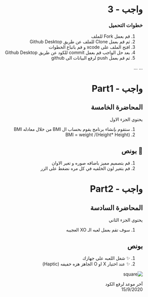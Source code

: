 <div dir="rtl">

# واجب  - 3

### خطوات التحميل 

1. قم  بعمل Fork للملف 
2. ثم قم بعمل Clone للملف عن طريق Github Desktop
3. افتح الملف على xcode و قم باتباع الخطوات
4. بعد حل الواجب قم بعمل  commit للكود عن طريق Github Desktop
5. ثم قم بعمل push لرفع البيانات الى github

...
...
# واجب  - Part1 
## المحاضرة الخامسة
 يحتوي الجزء الاول 
1. ستقوم بإنشاء برنامج  يقوم بحساب ال BMI  من خلال معادله BMI 
2. BMI = weight /(Height* Height)

## 🌟 بونص
1. قم بتصميم مميز باضافه صوره و تغير الاوان
2.  قم بتغير لون الخلفيه في كل مره نضغط على الزر
  

# واجب  - Part2
##  المحاضرة السادسة
يحتوي الجزء الثاني 
1. سوف تقم بعمل لعبه الـ XO العجيبه

## بونص
1. ✨ شغل اللعبه على جهازك
2. ✨ عند اختيار X او O الجاهز هزه خفيفه (Haptic)

![square](https://github.com/kuwaitcodes/ios-hw-1/blob/master/square.png)

آخر موعد لرفع الكود\
15/9/2020

</div>
